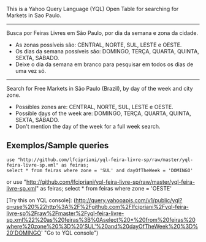 This is a Yahoo Query Language (YQL) Open Table for searching for Markets in Sao Paulo.

----

Busca por Feiras Livres em São Paulo, por dia da semana e zona da cidade.
* As zonas possíveis são: CENTRAL, NORTE, SUL, LESTE e OESTE.
* Os dias da semana possíveis são: DOMINGO, TERÇA, QUARTA, QUINTA, SEXTA, SÁBADO.
* Deixe o dia da semana em branco para pesquisar em todos os dias de uma vez só.

----

Search for Free Markets in São Paulo (Brazil), by day of the week and city zone.
* Possibles zones are: CENTRAL, NORTE, SUL, LESTE e OESTE.
* Possible days of the week are: DOMINGO, TERÇA, QUARTA, QUINTA, SEXTA, SÁBADO.
* Don't mention the day of the week for a full week search.

## Exemplos/Sample queries

	use "http://github.com/lfcipriani/yql-feira-livre-sp/raw/master/yql-feira-livre-sp.xml" as feiras;
	select * from feiras where zone = 'SUL' and dayOfTheWeek = 'DOMINGO'
	
or
	use "http://github.com/lfcipriani/yql-feira-livre-sp/raw/master/yql-feira-livre-sp.xml" as feiras;
	select * from feiras where zone = 'OESTE'
	
[Try this on YQL console]: (http://query.yahooapis.com/v1/public/yql?q=use%20%22http%3A%2F%2Fgithub.com%2Flfcipriani%2Fyql-feira-livre-sp%2Fraw%2Fmaster%2Fyql-feira-livre-sp.xml%22%20as%20feiras%3B%0Aselect%20*%20from%20feiras%20where%20zone%20%3D%20'SUL'%20and%20dayOfTheWeek%20%3D%20'DOMINGO'  "Go to YQL console")